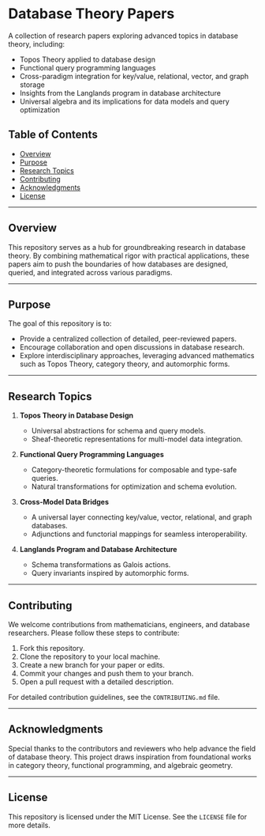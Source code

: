 # Database Theory Papers

A collection of research papers exploring advanced topics in database theory, including:

- Topos Theory applied to database design
- Functional query programming languages
- Cross-paradigm integration for key/value, relational, vector, and graph storage
- Insights from the Langlands program in database architecture
- Universal algebra and its implications for data models and query optimization

## Table of Contents

- [Overview](#overview)
- [Purpose](#purpose)
- [Research Topics](#research-topics)
- [Contributing](#contributing)
- [Acknowledgments](#acknowledgments)
- [License](#license)

---

## Overview

This repository serves as a hub for groundbreaking research in database theory. By combining mathematical rigor with practical applications, these papers aim to push the boundaries of how databases are designed, queried, and integrated across various paradigms.

---

## Purpose

The goal of this repository is to:
- Provide a centralized collection of detailed, peer-reviewed papers.
- Encourage collaboration and open discussions in database research.
- Explore interdisciplinary approaches, leveraging advanced mathematics such as Topos Theory, category theory, and automorphic forms.

---

## Research Topics

1. **Topos Theory in Database Design**
   - Universal abstractions for schema and query models.
   - Sheaf-theoretic representations for multi-model data integration.

2. **Functional Query Programming Languages**
   - Category-theoretic formulations for composable and type-safe queries.
   - Natural transformations for optimization and schema evolution.

3. **Cross-Model Data Bridges**
   - A universal layer connecting key/value, vector, relational, and graph databases.
   - Adjunctions and functorial mappings for seamless interoperability.

4. **Langlands Program and Database Architecture**
   - Schema transformations as Galois actions.
   - Query invariants inspired by automorphic forms.

---

## Contributing

We welcome contributions from mathematicians, engineers, and database researchers. Please follow these steps to contribute:

1. Fork this repository.
2. Clone the repository to your local machine.
3. Create a new branch for your paper or edits.
4. Commit your changes and push them to your branch.
5. Open a pull request with a detailed description.

For detailed contribution guidelines, see the `CONTRIBUTING.md` file.

---

## Acknowledgments

Special thanks to the contributors and reviewers who help advance the field of database theory. This project draws inspiration from foundational works in category theory, functional programming, and algebraic geometry.

---

## License

This repository is licensed under the MIT License. See the `LICENSE` file for more details.

